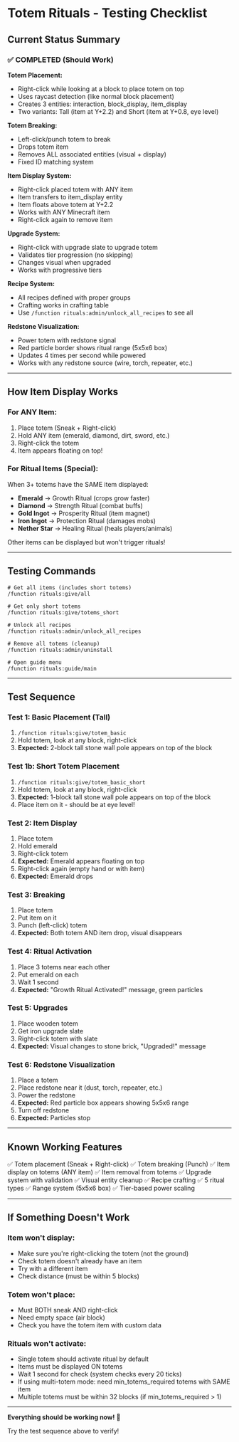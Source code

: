 # Totem Rituals - Testing Checklist

## Current Status Summary

### ✅ COMPLETED (Should Work)

**Totem Placement:**
- Right-click while looking at a block to place totem on top
- Uses raycast detection (like normal block placement)
- Creates 3 entities: interaction, block_display, item_display
- Two variants: Tall (item at Y+2.2) and Short (item at Y+0.8, eye level)

**Totem Breaking:**
- Left-click/punch totem to break
- Drops totem item
- Removes ALL associated entities (visual + display)
- Fixed ID matching system

**Item Display System:**
- Right-click placed totem with ANY item
- Item transfers to item_display entity
- Item floats above totem at Y+2.2
- Works with ANY Minecraft item
- Right-click again to remove item

**Upgrade System:**
- Right-click with upgrade slate to upgrade totem
- Validates tier progression (no skipping)
- Changes visual when upgraded
- Works with progressive tiers

**Recipe System:**
- All recipes defined with proper groups
- Crafting works in crafting table
- Use `/function rituals:admin/unlock_all_recipes` to see all

**Redstone Visualization:**
- Power totem with redstone signal
- Red particle border shows ritual range (5x5x6 box)
- Updates 4 times per second while powered
- Works with any redstone source (wire, torch, repeater, etc.)

---

## How Item Display Works

### For ANY Item:
1. Place totem (Sneak + Right-click)
2. Hold ANY item (emerald, diamond, dirt, sword, etc.)
3. Right-click the totem
4. Item appears floating on top!

### For Ritual Items (Special):
When 3+ totems have the SAME item displayed:
- **Emerald** → Growth Ritual (crops grow faster)
- **Diamond** → Strength Ritual (combat buffs)
- **Gold Ingot** → Prosperity Ritual (item magnet)
- **Iron Ingot** → Protection Ritual (damages mobs)
- **Nether Star** → Healing Ritual (heals players/animals)

Other items can be displayed but won't trigger rituals!

---

## Testing Commands

```
# Get all items (includes short totems)
/function rituals:give/all

# Get only short totems
/function rituals:give/totems_short

# Unlock all recipes
/function rituals:admin/unlock_all_recipes

# Remove all totems (cleanup)
/function rituals:admin/uninstall

# Open guide menu
/function rituals:guide/main
```

---

## Test Sequence

### Test 1: Basic Placement (Tall)
1. `/function rituals:give/totem_basic`
2. Hold totem, look at any block, right-click
3. **Expected:** 2-block tall stone wall pole appears on top of the block

### Test 1b: Short Totem Placement
1. `/function rituals:give/totem_basic_short`
2. Hold totem, look at any block, right-click
3. **Expected:** 1-block tall stone wall pole appears on top of the block
4. Place item on it - should be at eye level!

### Test 2: Item Display
1. Place totem
2. Hold emerald
3. Right-click totem
4. **Expected:** Emerald appears floating on top
5. Right-click again (empty hand or with item)
6. **Expected:** Emerald drops

### Test 3: Breaking
1. Place totem
2. Put item on it
3. Punch (left-click) totem
4. **Expected:** Both totem AND item drop, visual disappears

### Test 4: Ritual Activation
1. Place 3 totems near each other
2. Put emerald on each
3. Wait 1 second
4. **Expected:** "Growth Ritual Activated!" message, green particles

### Test 5: Upgrades
1. Place wooden totem
2. Get iron upgrade slate
3. Right-click totem with slate
4. **Expected:** Visual changes to stone brick, "Upgraded!" message

### Test 6: Redstone Visualization
1. Place a totem
2. Place redstone near it (dust, torch, repeater, etc.)
3. Power the redstone
4. **Expected:** Red particle box appears showing 5x5x6 range
5. Turn off redstone
6. **Expected:** Particles stop

---

## Known Working Features

✅ Totem placement (Sneak + Right-click)
✅ Totem breaking (Punch)
✅ Item display on totems (ANY item)
✅ Item removal from totems
✅ Upgrade system with validation
✅ Visual entity cleanup
✅ Recipe crafting
✅ 5 ritual types
✅ Range system (5x5x6 box)
✅ Tier-based power scaling

---

## If Something Doesn't Work

### Item won't display:
- Make sure you're right-clicking the totem (not the ground)
- Check totem doesn't already have an item
- Try with a different item
- Check distance (must be within 5 blocks)

### Totem won't place:
- Must BOTH sneak AND right-click
- Need empty space (air block)
- Check you have the totem item with custom data

### Rituals won't activate:
- Single totem should activate ritual by default
- Items must be displayed ON totems
- Wait 1 second for check (system checks every 20 ticks)
- If using multi-totem mode: need min_totems_required totems with SAME item
- Multiple totems must be within 32 blocks (if min_totems_required > 1)

---

**Everything should be working now!** 🎉

Try the test sequence above to verify!


